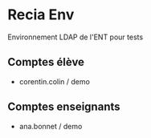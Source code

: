 Recia Env
=========

Environnement LDAP de l'ENT pour tests

Comptes élève
-------------

- corentin.colin / demo


Comptes enseignants
-----------------

- ana.bonnet / demo


